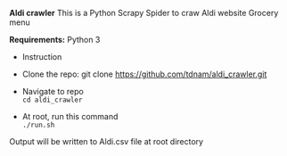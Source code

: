 **Aldi crawler**
This is a Python Scrapy Spider to craw Aldi website Grocery menu </br>

**Requirements:**
Python 3

- Instruction

- Clone the repo: git clone https://github.com/tdnam/aldi_crawler.git
- Navigate to repo </br>
  `cd aldi_crawler` </br>

- At root, run this command </br>
  `./run.sh`

Output will be written to Aldi.csv file at root directory
